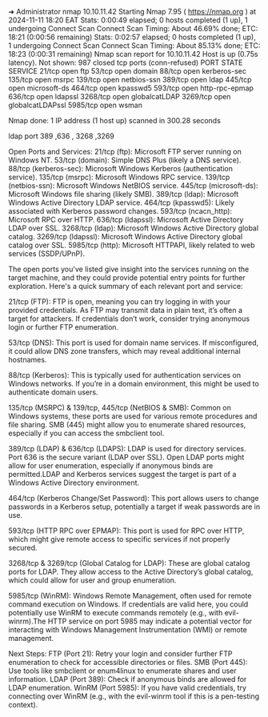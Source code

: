 ➜  Administrator nmap 10.10.11.42 
Starting Nmap 7.95 ( https://nmap.org ) at 2024-11-11 18:20 EAT
Stats: 0:00:49 elapsed; 0 hosts completed (1 up), 1 undergoing Connect Scan
Connect Scan Timing: About 46.69% done; ETC: 18:21 (0:00:56 remaining)
Stats: 0:02:57 elapsed; 0 hosts completed (1 up), 1 undergoing Connect Scan
Connect Scan Timing: About 85.13% done; ETC: 18:23 (0:00:31 remaining)
Nmap scan report for 10.10.11.42
Host is up (0.75s latency).
Not shown: 987 closed tcp ports (conn-refused)
PORT     STATE SERVICE
21/tcp   open  ftp
53/tcp   open  domain
88/tcp   open  kerberos-sec
135/tcp  open  msrpc
139/tcp  open  netbios-ssn
389/tcp  open  ldap
445/tcp  open  microsoft-ds
464/tcp  open  kpasswd5
593/tcp  open  http-rpc-epmap
636/tcp  open  ldapssl
3268/tcp open  globalcatLDAP
3269/tcp open  globalcatLDAPssl
5985/tcp open  wsman

Nmap done: 1 IP address (1 host up) scanned in 300.28 seconds

ldap port 389 ,636 , 3268 ,3269

Open Ports and Services:
21/tcp (ftp): Microsoft FTP server running on Windows NT.
53/tcp (domain): Simple DNS Plus (likely a DNS service).
88/tcp (kerberos-sec): Microsoft Windows Kerberos (authentication service).
135/tcp (msrpc): Microsoft Windows RPC service.
139/tcp (netbios-ssn): Microsoft Windows NetBIOS service.
445/tcp (microsoft-ds): Microsoft Windows file sharing (likely SMB).
389/tcp (ldap): Microsoft Windows Active Directory LDAP service.
464/tcp (kpasswd5): Likely associated with Kerberos password changes.
593/tcp (ncacn_http): Microsoft RPC over HTTP.
636/tcp (ldapssl): Microsoft Active Directory LDAP over SSL.
3268/tcp (ldap): Microsoft Windows Active Directory global catalog.
3269/tcp (ldapssl): Microsoft Windows Active Directory global catalog over SSL.
5985/tcp (http): Microsoft HTTPAPI, likely related to web services (SSDP/UPnP).




The open ports you've listed give insight into the services running on the target machine, and they could provide potential entry points for further exploration. Here's a quick summary of each relevant port and service:

21/tcp (FTP): FTP is open, meaning you can try logging in with your provided credentials. As FTP may transmit data in plain text, it’s often a target for attackers. If credentials don’t work, consider trying anonymous login or further FTP enumeration.

53/tcp (DNS): This port is used for domain name services. If misconfigured, it could allow DNS zone transfers, which may reveal additional internal hostnames.

88/tcp (Kerberos): This is typically used for authentication services on Windows networks. If you’re in a domain environment, this might be used to authenticate domain users.

135/tcp (MSRPC) & 139/tcp, 445/tcp (NetBIOS & SMB): Common on Windows systems, these ports are used for various remote procedures and file sharing. SMB (445) might allow you to enumerate shared resources, especially if you can access the smbclient tool.

389/tcp (LDAP) & 636/tcp (LDAPS): LDAP is used for directory services. Port 636 is the secure variant (LDAP over SSL). Open LDAP ports might allow for user enumeration, especially if anonymous binds are permitted.LDAP and Kerberos services suggest the target is part of a Windows Active Directory environment.

464/tcp (Kerberos Change/Set Password): This port allows users to change passwords in a Kerberos setup, potentially a target if weak passwords are in use.

593/tcp (HTTP RPC over EPMAP): This port is used for RPC over HTTP, which might give remote access to specific services if not properly secured.

3268/tcp & 3269/tcp (Global Catalog for LDAP): These are global catalog ports for LDAP. They allow access to the Active Directory’s global catalog, which could allow for user and group enumeration.

5985/tcp (WinRM): Windows Remote Management, often used for remote command execution on Windows. If credentials are valid here, you could potentially use WinRM to execute commands remotely (e.g., with evil-winrm).The HTTP service on port 5985 may indicate a potential vector for interacting with Windows Management Instrumentation (WMI) or remote management.





Next Steps:
FTP (Port 21): Retry your login and consider further FTP enumeration to check for accessible directories or files.
SMB (Port 445): Use tools like smbclient or enum4linux to enumerate shares and user information.
LDAP (Port 389): Check if anonymous binds are allowed for LDAP enumeration.
WinRM (Port 5985): If you have valid credentials, try connecting over WinRM (e.g., with the evil-winrm tool if this is a pen-testing context).